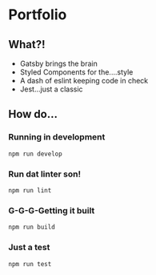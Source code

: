# Portfolio

## What?!
- Gatsby brings the brain
- Styled Components for the....style
- A dash of eslint keeping code in check
- Jest...just a classic

## How do...

### Running in development
`npm run develop`

### Run dat linter son!
`npm run lint`

### G-G-G-Getting it built
`npm run build`

### Just a test
`npm run test`
